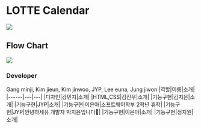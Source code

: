 # LOTTE Calendar

<img src="https://user-images.githubusercontent.com/63117632/95637964-24b03300-0ace-11eb-83c5-6e9a8311aff4.png">

## Flow Chart

<img src="https://user-images.githubusercontent.com/63117632/95637803-9fc51980-0acd-11eb-936a-1bd932d51ba9.png">

### Developer

Gang minji, Kim jieun, Kim jinwoo, JYP, Lee euna, Jung jiwon
|역할|이름|소개|
|------|---|---|
|디자인|강민지|소개|
|HTML,CSS|김진우|소개|
|기능구현|김지은|소개|
|기능구현|JYP|소개|
|기능구현|이은아|소프트웨어학부 2학년 휴학|
|기능구현|JYP|안녕하세유 개발자 박지윤입니다👻|
|기능구현|이은아|소개|
|기능구현|정지원|소개|
